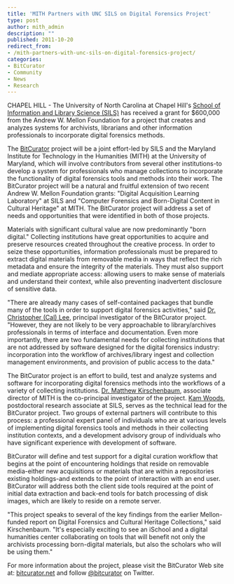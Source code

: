 ```yaml
---
title: 'MITH Partners with UNC SILS on Digital Forensics Project'
type: post
author: mith_admin
description: ""
published: 2011-10-20
redirect_from: 
- /mith-partners-with-unc-sils-on-digital-forensics-project/
categories:
- BitCurator
- Community
- News
- Research
---
```

CHAPEL HILL - The University of North Carolina at Chapel Hill's [School of Information and Library Science (SILS)](http://sils.unc.edu/) has received a grant for \$600,000 from the Andrew W. Mellon Foundation for a project that creates and analyzes systems for archivists, librarians and other information professionals to incorporate digital forensics methods.

The [BitCurator](http://bitcurator.net/) project will be a joint effort-led by SILS and the Maryland Institute for Technology in the Humanities (MITH) at the University of Maryland, which will involve contributors from several other institutions-to develop a system for professionals who manage collections to incorporate the functionality of digital forensics tools and methods into their work. The BitCurator project will be a natural and fruitful extension of two recent Andrew W. Mellon Foundation grants: "Digital Acquisition Learning Laboratory" at SILS and "Computer Forensics and Born-Digital Content in Cultural Heritage" at MITH. The BitCurator project will address a set of needs and opportunities that were identified in both of those projects.

Materials with significant cultural value are now predominantly "born digital." Collecting institutions have great opportunities to acquire and preserve resources created throughout the creative process. In order to seize these opportunities, information professionals must be prepared to extract digital materials from removable media in ways that reflect the rich metadata and ensure the integrity of the materials. They must also support and mediate appropriate access: allowing users to make sense of materials and understand their context, while also preventing inadvertent disclosure of sensitive data.

"There are already many cases of self-contained packages that bundle many of the tools in order to support digital forensics activities," said [Dr. Christopher (Cal) Lee](http://www.ils.unc.edu/callee/), principal investigator of the BitCurator project. "However, they are not likely to be very approachable to library/archives professionals in terms of interface and documentation. Even more importantly, there are two fundamental needs for collecting institutions that are not addressed by software designed for the digital forensics industry: incorporation into the workflow of archives/library ingest and collection management environments, and provision of public access to the data."

The BitCurator project is an effort to build, test and analyze systems and software for incorporating digital forensics methods into the workflows of a variety of collecting institutions. [Dr. Matthew Kirschenbaum](//mkirschenbaum.wordpress.com/), associate director of MITH is the co-principal investigator of the project. [Kam Woods](//sils.unc.edu/people/faculty/post-doc-faculty), postdoctoral research associate at SILS, serves as the technical lead for the BitCurator project. Two groups of external partners will contribute to this process: a professional expert panel of individuals who are at various levels of implementing digital forensics tools and methods in their collecting institution contexts, and a development advisory group of individuals who have significant experience with development of software.

BitCurator will define and test support for a digital curation workflow that begins at the point of encountering holdings that reside on removable media-either new acquisitions or materials that are within a repositories existing holdings-and extends to the point of interaction with an end user. BitCurator will address both the client side tools required at the point of initial data extraction and back-end tools for batch processing of disk images, which are likely to reside on a remote server.

"This project speaks to several of the key findings from the earlier Mellon-funded report on Digital Forensics and Cultural Heritage Collections," said Kirschenbaum. "It's especially exciting to see an iSchool and a digital humanities center collaborating on tools that will benefit not only the archivists processing born-digital materials, but also the scholars who will be using them."

For more information about the project, please visit the BitCurator Web site at: [bitcurator.net](http://bitcurator.net/) and follow [@bitcurator](//twitter.com/bitcurator) on Twitter.
